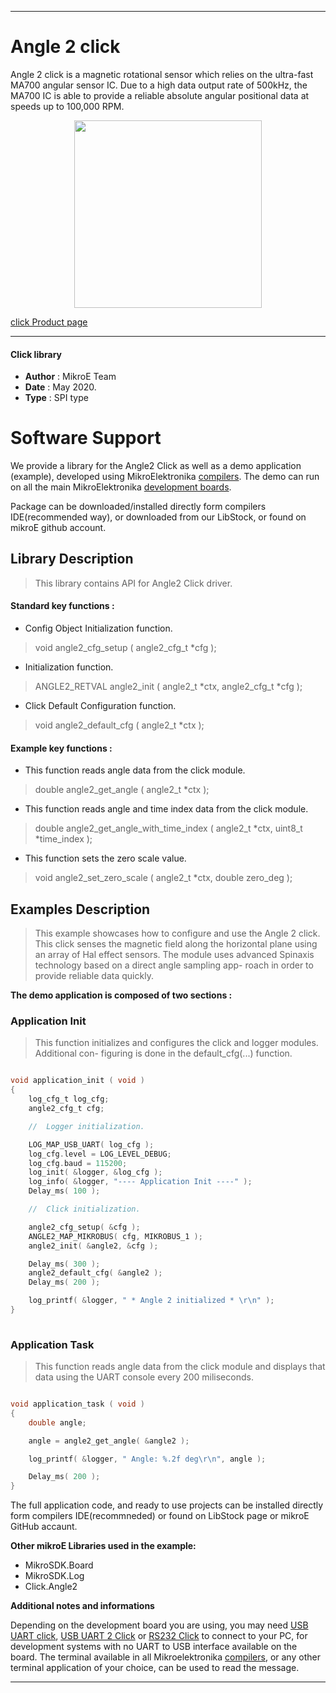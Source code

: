 
---
# Angle 2 click

Angle 2 click is a magnetic rotational sensor which relies on the ultra-fast MA700 angular sensor IC. Due to a high data output rate of 500kHz, the MA700 IC is able to provide a reliable absolute angular positional data at speeds up to 100,000 RPM.

<p align="center">
  <img src="https://download.mikroe.com/images/click_for_ide/angle2_click.png" height=300px>
</p>

[click Product page](https://www.mikroe.com/angle-2-click)

---


#### Click library 

- **Author**        : MikroE Team
- **Date**          : May 2020.
- **Type**          : SPI type


# Software Support

We provide a library for the Angle2 Click 
as well as a demo application (example), developed using MikroElektronika 
[compilers](https://shop.mikroe.com/compilers). 
The demo can run on all the main MikroElektronika [development boards](https://shop.mikroe.com/development-boards).

Package can be downloaded/installed directly form compilers IDE(recommended way), or downloaded from our LibStock, or found on mikroE github account. 

## Library Description

> This library contains API for Angle2 Click driver.

#### Standard key functions :

- Config Object Initialization function.
> void angle2_cfg_setup ( angle2_cfg_t *cfg ); 
 
- Initialization function.
> ANGLE2_RETVAL angle2_init ( angle2_t *ctx, angle2_cfg_t *cfg );

- Click Default Configuration function.
> void angle2_default_cfg ( angle2_t *ctx );


#### Example key functions :

- This function reads angle data from the click module.
> double angle2_get_angle ( angle2_t *ctx );
 
- This function reads angle and time index data from the click module.
> double angle2_get_angle_with_time_index ( angle2_t *ctx, uint8_t *time_index );

- This function sets the zero scale value.
> void angle2_set_zero_scale ( angle2_t *ctx, double zero_deg );

## Examples Description

> This example showcases how to configure and use the Angle 2 click. This click senses
  the magnetic field along the horizontal plane using an array of Hal effect sensors.
  The module uses advanced Spinaxis technology based on a direct angle sampling app-
  roach in order to provide reliable data quickly. 

**The demo application is composed of two sections :**

### Application Init 

> This function initializes and configures the click and logger modules. Additional con-
  figuring is done in the default_cfg(...) function. 

```c

void application_init ( void )
{
    log_cfg_t log_cfg;
    angle2_cfg_t cfg;

    //  Logger initialization.

    LOG_MAP_USB_UART( log_cfg );
    log_cfg.level = LOG_LEVEL_DEBUG;
    log_cfg.baud = 115200;
    log_init( &logger, &log_cfg );
    log_info( &logger, "---- Application Init ----" );
    Delay_ms( 100 );

    //  Click initialization.

    angle2_cfg_setup( &cfg );
    ANGLE2_MAP_MIKROBUS( cfg, MIKROBUS_1 );
    angle2_init( &angle2, &cfg );

    Delay_ms( 300 );
    angle2_default_cfg( &angle2 );
    Delay_ms( 200 );

    log_printf( &logger, " * Angle 2 initialized * \r\n" );
}
  
```

### Application Task

> This function reads angle data from the click module and displays that data using the
  UART console every 200 miliseconds.

```c

void application_task ( void )
{
    double angle;

    angle = angle2_get_angle( &angle2 );

    log_printf( &logger, " Angle: %.2f deg\r\n", angle );

    Delay_ms( 200 );
}  

```


The full application code, and ready to use projects can be  installed directly form compilers IDE(recommneded) or found on LibStock page or mikroE GitHub accaunt.

**Other mikroE Libraries used in the example:** 

- MikroSDK.Board
- MikroSDK.Log
- Click.Angle2

**Additional notes and informations**

Depending on the development board you are using, you may need 
[USB UART click](https://shop.mikroe.com/usb-uart-click), 
[USB UART 2 Click](https://shop.mikroe.com/usb-uart-2-click) or 
[RS232 Click](https://shop.mikroe.com/rs232-click) to connect to your PC, for 
development systems with no UART to USB interface available on the board. The 
terminal available in all Mikroelektronika 
[compilers](https://shop.mikroe.com/compilers), or any other terminal application 
of your choice, can be used to read the message.



---
